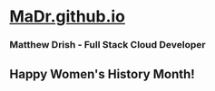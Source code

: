 # [MaDr.github.io](https://madrclouddev.github.io/)
### Matthew Drish - Full Stack Cloud Developer
## Happy Women's History Month!
